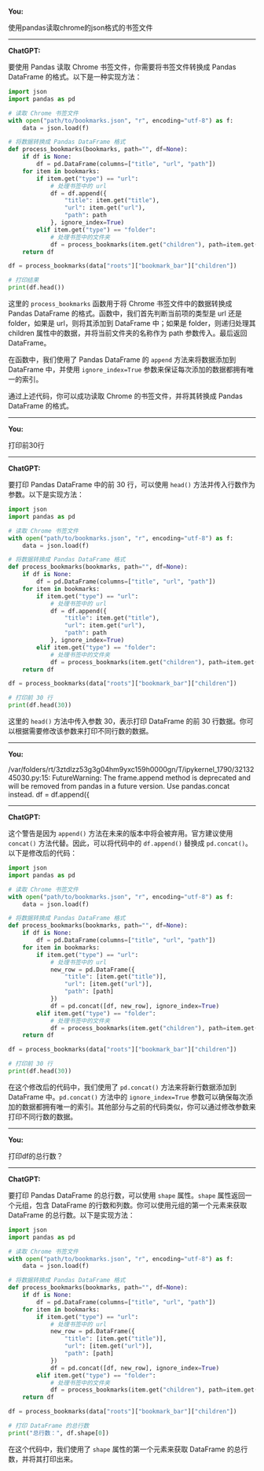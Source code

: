 **You:**

使用pandas读取chrome的json格式的书签文件

* * *

**ChatGPT:**

要使用 Pandas 读取 Chrome 书签文件，你需要将书签文件转换成 Pandas DataFrame 的格式。以下是一种实现方法：

```python
import json
import pandas as pd

# 读取 Chrome 书签文件
with open("path/to/bookmarks.json", "r", encoding="utf-8") as f:
    data = json.load(f)

# 将数据转换成 Pandas DataFrame 格式
def process_bookmarks(bookmarks, path="", df=None):
    if df is None:
        df = pd.DataFrame(columns=["title", "url", "path"])
    for item in bookmarks:
        if item.get("type") == "url":
            # 处理书签中的 url
            df = df.append({
                "title": item.get("title"),
                "url": item.get("url"),
                "path": path
            }, ignore_index=True)
        elif item.get("type") == "folder":
            # 处理书签中的文件夹
            df = process_bookmarks(item.get("children"), path=item.get("title"), df=df)
    return df

df = process_bookmarks(data["roots"]["bookmark_bar"]["children"])

# 打印结果
print(df.head())
```

这里的 `process_bookmarks` 函数用于将 Chrome 书签文件中的数据转换成 Pandas DataFrame 的格式。函数中，我们首先判断当前项的类型是 url 还是 folder，如果是 url，则将其添加到 DataFrame 中；如果是 folder，则递归处理其 children 属性中的数据，并将当前文件夹的名称作为 path 参数传入。最后返回 DataFrame。

在函数中，我们使用了 Pandas DataFrame 的 `append` 方法来将数据添加到 DataFrame 中，并使用 `ignore_index=True` 参数来保证每次添加的数据都拥有唯一的索引。

通过上述代码，你可以成功读取 Chrome 的书签文件，并将其转换成 Pandas DataFrame 的格式。

* * *

**You:**

打印前30行

* * *

**ChatGPT:**

要打印 Pandas DataFrame 中的前 30 行，可以使用 `head()` 方法并传入行数作为参数。以下是实现方法：

```python
import json
import pandas as pd

# 读取 Chrome 书签文件
with open("path/to/bookmarks.json", "r", encoding="utf-8") as f:
    data = json.load(f)

# 将数据转换成 Pandas DataFrame 格式
def process_bookmarks(bookmarks, path="", df=None):
    if df is None:
        df = pd.DataFrame(columns=["title", "url", "path"])
    for item in bookmarks:
        if item.get("type") == "url":
            # 处理书签中的 url
            df = df.append({
                "title": item.get("title"),
                "url": item.get("url"),
                "path": path
            }, ignore_index=True)
        elif item.get("type") == "folder":
            # 处理书签中的文件夹
            df = process_bookmarks(item.get("children"), path=item.get("title"), df=df)
    return df

df = process_bookmarks(data["roots"]["bookmark_bar"]["children"])

# 打印前 30 行
print(df.head(30))
```

这里的 `head()` 方法中传入参数 30，表示打印 DataFrame 的前 30 行数据。你可以根据需要修改该参数来打印不同行数的数据。

* * *

**You:**

/var/folders/rt/3ztdlzz53g3g04hm9yxc159h0000gn/T/ipykernel\_1790/3213245030.py:15: FutureWarning: The frame.append method is deprecated and will be removed from pandas in a future version. Use pandas.concat instead. df = df.append({

* * *

**ChatGPT:**

这个警告是因为 `append()` 方法在未来的版本中将会被弃用。官方建议使用 `concat()` 方法代替。因此，可以将代码中的 `df.append()` 替换成 `pd.concat()`。以下是修改后的代码：

```python
import json
import pandas as pd

# 读取 Chrome 书签文件
with open("path/to/bookmarks.json", "r", encoding="utf-8") as f:
    data = json.load(f)

# 将数据转换成 Pandas DataFrame 格式
def process_bookmarks(bookmarks, path="", df=None):
    if df is None:
        df = pd.DataFrame(columns=["title", "url", "path"])
    for item in bookmarks:
        if item.get("type") == "url":
            # 处理书签中的 url
            new_row = pd.DataFrame({
                "title": [item.get("title")],
                "url": [item.get("url")],
                "path": [path]
            })
            df = pd.concat([df, new_row], ignore_index=True)
        elif item.get("type") == "folder":
            # 处理书签中的文件夹
            df = process_bookmarks(item.get("children"), path=item.get("title"), df=df)
    return df

df = process_bookmarks(data["roots"]["bookmark_bar"]["children"])

# 打印前 30 行
print(df.head(30))
```

在这个修改后的代码中，我们使用了 `pd.concat()` 方法来将新行数据添加到 DataFrame 中。`pd.concat()` 方法中的 `ignore_index=True` 参数可以确保每次添加的数据都拥有唯一的索引。其他部分与之前的代码类似，你可以通过修改参数来打印不同行数的数据。

* * *

**You:**

打印df的总行数？

* * *

**ChatGPT:**

要打印 Pandas DataFrame 的总行数，可以使用 `shape` 属性。`shape` 属性返回一个元组，包含 DataFrame 的行数和列数。你可以使用元组的第一个元素来获取 DataFrame 的总行数。以下是实现方法：

```python
import json
import pandas as pd

# 读取 Chrome 书签文件
with open("path/to/bookmarks.json", "r", encoding="utf-8") as f:
    data = json.load(f)

# 将数据转换成 Pandas DataFrame 格式
def process_bookmarks(bookmarks, path="", df=None):
    if df is None:
        df = pd.DataFrame(columns=["title", "url", "path"])
    for item in bookmarks:
        if item.get("type") == "url":
            # 处理书签中的 url
            new_row = pd.DataFrame({
                "title": [item.get("title")],
                "url": [item.get("url")],
                "path": [path]
            })
            df = pd.concat([df, new_row], ignore_index=True)
        elif item.get("type") == "folder":
            # 处理书签中的文件夹
            df = process_bookmarks(item.get("children"), path=item.get("title"), df=df)
    return df

df = process_bookmarks(data["roots"]["bookmark_bar"]["children"])

# 打印 DataFrame 的总行数
print("总行数：", df.shape[0])
```

在这个代码中，我们使用了 `shape` 属性的第一个元素来获取 DataFrame 的总行数，并将其打印出来。